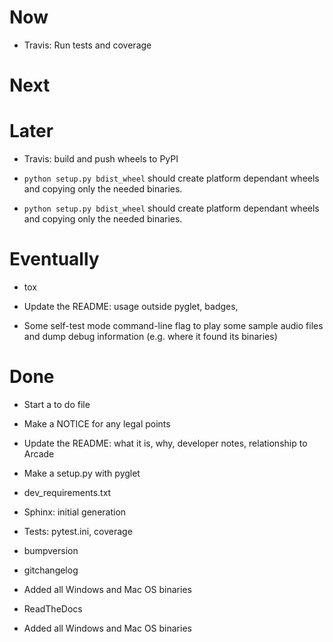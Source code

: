 # Now

- Travis: Run tests and coverage

# Next

# Later

- Travis: build and push wheels to PyPI

- `python setup.py bdist_wheel` should create platform dependant wheels
  and copying only the needed binaries.

- `python setup.py bdist_wheel` should create platform dependant wheels
  and copying only the needed binaries.

# Eventually

- tox

- Update the README: usage outside pyglet, badges,

- Some self-test mode command-line flag to play some sample audio
  files and dump debug information (e.g. where it found its binaries)

# Done

- Start a to do file

- Make a NOTICE for any legal points

- Update the README: what it is, why, developer notes, relationship to
  Arcade

- Make a setup.py with pyglet

- dev_requirements.txt

- Sphinx: initial generation

- Tests: pytest.ini, coverage

- bumpversion

- gitchangelog

- Added all Windows and Mac OS binaries

- ReadTheDocs

- Added all Windows and Mac OS binaries

